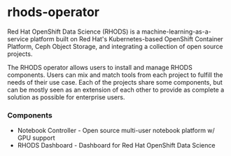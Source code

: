 # rhods-operator

Red Hat OpenShift Data Science (RHODS) is a machine-learning-as-a-service
platform built on Red Hat's Kubernetes-based OpenShift Container Platform,
Ceph Object Storage, and integrating a collection of open source projects.

The RHODS operator allows users to install and manage RHODS components.
Users can mix and match tools from each project to fulfill the needs of
their use case. Each of the projects share some components, but can be
mostly seen as an extension of each other to provide as complete a solution
as possible for enterprise users.

### Components

* Notebook Controller - Open source multi-user notebook platform w/ GPU support
* RHODS Dashboard - Dashboard for Red Hat OpenShift Data Science
